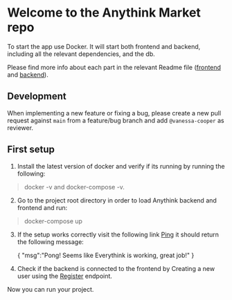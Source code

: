 # Welcome to the Anythink Market repo

To start the app use Docker. It will start both frontend and backend, including all the relevant dependencies, and the db.

Please find more info about each part in the relevant Readme file ([frontend](frontend/readme.md) and [backend](backend/README.md)).

## Development

When implementing a new feature or fixing a bug, please create a new pull request against `main` from a feature/bug branch and add `@vanessa-cooper` as reviewer.

## First setup
1. Install the latest version of docker and verify if its running by running the following:

> docker -v and docker-compose -v.

2. Go to the project root directory in order to load Anythink backend and frontend and run:

> docker-compose up

3. If the setup works correctly visit the following link [Ping](http://localhost:3000/api/ping) it should return the following message:

    {
        "msg":"Pong! Seems like Everythink is working, great job!"
    }

4. Check if the backend is connected to the frontend by Creating a new user using the [Register](http://localhost:3000/api/ping) endpoint.


Now you can run your project.

